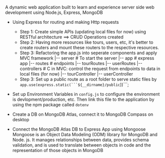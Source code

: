 A dynamic web application built to learn and experience server side web development using Node.js, Express, MongoDB

- Using Express for routing and making Http requests
    - Step 1: Create simple APIs (updating local files for now) using RESTful architecture ==> CRUD Operations created
    - Step 2: Having more resources like tours, users, etc, it's better to create routers and mount these routers to the respective resources.
    - Step 3: Refactoring the app.js into seperate components and apply MVC framework
      |-- server                  # To start the server
      |-- app                     # express app
      |-- routes                  # endpoints
          |-- tourRoutes
          |-- userRoutes
      |-- controllers             # C in MVC: control the request from endpoints to data in local files (for now)
          |-- tourController
          |-- userController
    - Step 3: Set up a public route as a root folder to serve static files by `app.use(express.static(```${__dirname}/public`))```;

- Set up Environment Variables in `config.js` to configure the environment is devlopment/production, etc. Then link this file to the application by using the npm package called `dotenv`

- Create a DB on MongoDB Atlas, connect it to MongoDB Compass on desktop
- Connect the MongoDB Atlas DB to Express App using Mongoose
    Mongoose is an Object Data Modeling (ODM) library for MongoDB and Node. js. It manages relationships between data, provides schema validation, and is used to translate between objects in code and the representation of those objects in MongoDB
